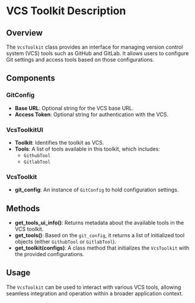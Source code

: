 # VCS Toolkit Description

## Overview
The `VcsToolkit` class provides an interface for managing version control system (VCS) tools such as GitHub and GitLab. It allows users to configure Git settings and access tools based on those configurations.

## Components
### GitConfig
- **Base URL**: Optional string for the VCS base URL.
- **Access Token**: Optional string for authentication with the VCS.

### VcsToolkitUI
- **Toolkit**: Identifies the toolkit as VCS.
- **Tools**: A list of tools available in this toolkit, which includes:
  - `GithubTool`
  - `GitlabTool`

### VcsToolkit
- **git_config**: An instance of `GitConfig` to hold configuration settings.

## Methods
- **get_tools_ui_info()**: Returns metadata about the available tools in the VCS toolkit.
- **get_tools()**: Based on the `git_config`, it returns a list of initialized tool objects (either `GithubTool` or `GitlabTool`).
- **get_toolkit(configs)**: A class method that initializes the `VcsToolkit` with the provided configurations.

## Usage
The `VcsToolkit` can be used to interact with various VCS tools, allowing seamless integration and operation within a broader application context.